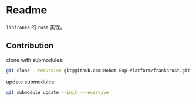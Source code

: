 # Readme

`libfranka` 的 `rust` 实现。

## Contribution

clone with submodules:

```bash
git clone --recursive git@github.com:Robot-Exp-Platform/frankarust.git
```

update submodules:

```bash
git submodule update --init --recursive
```
